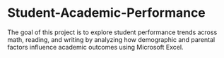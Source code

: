 # Student-Academic-Performance
The goal of this project is to explore student performance trends across math, reading, and writing by analyzing how demographic and parental factors influence academic outcomes using Microsoft Excel.
